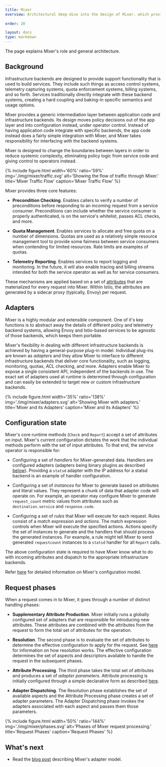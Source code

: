 ```yaml
---
title: Mixer
overview: Architectural deep-dive into the design of Mixer, which provides the policy and control mechanisms within the service mesh.
              
order: 20

layout: docs
type: markdown
---
```


The page explains Mixer's role and general architecture.

## Background

Infrastructure backends are designed to provide support functionality that is
used to build services. They include such things as access control systems,
telemetry capturing systems, quota enforcement systems, billing systems, and so
forth. Services traditionally directly integrate with these backend systems,
creating a hard coupling and baking-in specific semantics and usage options.

Mixer provides a generic intermediation layer between application code and
infrastructure backends. Its design moves policy decisions out of the app layer
and into configuration instead, under operator control. Instead of having
application code integrate with specific backends, the app code instead does a
fairly simple integration with Mixer, and Mixer takes responsibility for
interfacing with the backend systems.

Mixer is designed to change the boundaries between layers in order to reduce
systemic complexity, eliminating policy logic from service code and giving
control to operators instead.

{% include figure.html width='60%' ratio='59%'
    img='./img/mixer/traffic.svg'
    alt='Showing the flow of traffic through Mixer.'
    title='Mixer Traffic Flow'
    caption='Mixer Traffic Flow'
    %}

Mixer provides three core features:

- **Precondition Checking**. Enables callers to verify a number of preconditions
  before responding to an incoming request from a service consumer.
  Preconditions can include whether the service consumer is properly
  authenticated, is on the service's whitelist, passes ACL checks, and more.

- **Quota Management**. Enables services to allocate and free quota on a number
  of dimensions. Quotas are used as a relatively simple resource management tool
  to provide some fairness between service consumers when contending for limited
  resources. Rate limits are examples of quotas.

- **Telemetry Reporting**. Enables services to report logging and monitoring. In
  the future, it will also enable tracing and billing streams intended for both
  the service operator as well as for service consumers.

These mechanisms are applied based on a set of [attributes](./attributes.html)
that are materialized for every request into Mixer. Within Istio, the attributes
are generated by a sidecar proxy (typically, Envoy) per request.

## Adapters

Mixer is a highly modular and extensible component. One of it's key functions is
to abstract away the details of different policy and telemetry backend systems,
allowing Envoy and Istio-based services to be agnostic of those backends, which
keeps them portable.

Mixer's flexibility in dealing with different infrastructure backends is
achieved by having a general-purpose plug-in model. Individual plug-ins are
known as *adapters* and they allow Mixer to interface to different
infrastructure backends that deliver core functionality, such as logging,
monitoring, quotas, ACL checking, and more. Adapters enable Mixer to expose a
single consistent API, independent of the backends in use. The exact set of
adapters used at runtime is determined through configuration and can easily be
extended to target new or custom infrastructure backends.

{% include figure.html width='35%' ratio='138%'
    img='./img/mixer/adapters.svg'
    alt='Showing Mixer with adapters.'
    title='Mixer and its Adapters'
    caption='Mixer and its Adapters'
    %}

## Configuration state

Mixer's core runtime methods (`Check` and `Report`) accept a set of attributes
on input. Mixer's current configuration dictates the work that the individual
methods perform with the set of input attributes. To that end, the service
operator is responsible for:

- Configuring a set of *handlers* for Mixer-generated data. Handlers are
  configured adapters (adapters being binary plugins as described
  [below](#adapters)). Providing a `statsd` adapter with the IP address for a
  statsd backend is an example of handler configuration.

- Configuring a set of *instances* for Mixer to generate based on attributes and
  literal values. They represent a chunk of data that adapter code will operate
  on. For example, an operator may configure Mixer to generate `request_count`
  metric values from attributes such as `destination.service` and
  `response.code`.

- Configuring a set of *rules* that Mixer will execute for each request. Rules
  consist of a *match* expression and *actions*. The match expression controls
  when Mixer will execute the specified actions. Actions specify the set of
  instances to generate and the handlers that should process the generated
  instances. For example, a rule might tell Mixer to send generated
  `requestcount` instances to a `statsd` handler for all `Report` calls.

The above configuration state is required to have Mixer know what to do with
incoming attributes and dispatch to the appropriate infrastructure backends.

Refer [here](./mixer-config.html) for detailed information on Mixer's
configuration model.

## Request phases

When a request comes in to Mixer, it goes through a number of distinct handling
phases:

- **Supplementary Attribute Production**. Mixer initially runs a globally
  configured set of adapters that are responsible for introducing new attributes.
  These attributes are combined with the attributes from the request to form the
  total set of attributes for the operation.

- **Resolution**. The second phase is to evaluate the set of attributes to
  determine the effective configuration to apply for the request. See
  [here](./mixer-config.html#resolution) for information on how resolution
  works. The effective configuration determines the set of aspects and
  descriptors available to handle the request in the subsequent phases.

- **Attribute Processing**. The third phase takes the total set of attributes
  and produces a set of *adapter parameters*. Attribute processing is initially
  configured through a simple declarative form as described
  [here](./mixer-config.html).

- **Adapter Dispatching**. The Resolution phase establishes the set of available
  aspects and the Attribute Processing phase creates a set of adapter
  parameters. The Adapter Dispatching phase invokes the adapters associated with
  each aspect and passes them those parameters.

{% include figure.html width='50%' ratio='144%'
    img='./img/mixer/phases.svg'
    alt='Phases of Mixer request processing.'
    title='Request Phases'
    caption='Request Phases'
    %}

## What's next

* Read the [blog post]({{home}}/blog/2017/adapter-model.html) describing Mixer's adapter model.
